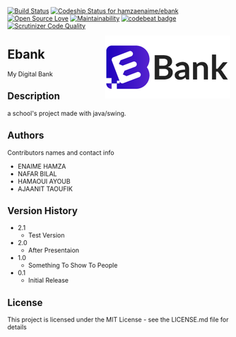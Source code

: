 


[![Build Status](https://travis-ci.com/hamzaenaime/ebank.svg?branch=master)](https://travis-ci.com/hamzaenaime/ebank)
[![Codeship Status for hamzaenaime/ebank](https://app.codeship.com/projects/d96dfd10-f463-0136-2699-321d275e3073/status?branch=master)](/projects/320683)
[![Open Source Love](https://badges.frapsoft.com/os/mit/mit.svg?v=102)](https://github.com/hamzaenaime/ebank/blob/master/LICENSE.md)
[![Maintainability](https://api.codeclimate.com/v1/badges/55d8714da1211b6c2913/maintainability)](https://codeclimate.com/github/hamzaenaime/ebank/maintainability)
[![codebeat badge](https://codebeat.co/badges/84d3d569-258f-43e1-a71c-b263e7381f26)](https://codebeat.co/projects/github-com-hamzaenaime-ebank-master)
[![Scrutinizer Code Quality](https://scrutinizer-ci.com/g/hamzaenaime/ebank/badges/quality-score.png?b=master)](https://scrutinizer-ci.com/g/hamzaenaime/ebank/?branch=master)

<img src="img/Ebank.png" align="right" />

# Ebank 
My Digital Bank

## Description
a school's project made with java/swing.


## Authors

Contributors names and contact info

* ENAIME HAMZA
* NAFAR BILAL
* HAMAOUI AYOUB
* AJAANIT TAOUFIK

## Version History
* 2.1
   * Test Version
* 2.0
    * After Presentaion
* 1.0
    * Something To Show To People
* 0.1
    * Initial Release

## License

This project is licensed under the MIT License - see the LICENSE.md file for details
